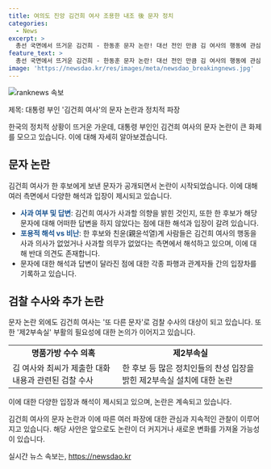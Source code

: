 ```yaml
---
title: 여의도 진앙 김건희 여사 조용한 내조 後 문자 정치
categories:
  - News
excerpt: >
  총선 국면에서 뜨거운 김건희 - 한동훈 문자 논란! 대선 전인 만큼 김 여사의 행동에 관심 집중. 김 여사가 한 후보에게 보낸 문자 공개가 당내홍의 진앙으로, 명품백 수수 사건의 수사 향배와도 연결. 김 여사와 한 후보, 친윤계 사이 진실게임 전개. 논란으로 분분한 의견에 당내외 정치인들도 대립. 논란은 국민의 란으로 번지고 검찰 수사까지 확산. 제2부속실 부활 필요성도 논의 됨.
feature_text: >
  총선 국면에서 뜨거운 김건희 - 한동훈 문자 논란! 대선 전인 만큼 김 여사의 행동에 관심 집중. 김 여사가 한 후보에게 보낸 문자 공개가 당내홍의 진앙으로, 명품백 수수 사건의 수사 향배와도 연결. 김 여사와 한 후보, 친윤계 사이 진실게임 전개. 논란으로 분분한 의견에 당내외 정치인들도 대립. 논란은 국민의 란으로 번지고 검찰 수사까지 확산. 제2부속실 부활 필요성도 논의 됨.
image: 'https://newsdao.kr/res/images/meta/newsdao_breakingnews.jpg'
---
```


<p><img src="https://newsdao.kr/res/images/meta/newsdao_breakingnews.jpg" alt="ranknews 속보" /></p>

<p>제목: 대통령 부인 '김건희 여사'의 문자 논란과 정치적 파장</p>

<p data-ke-size="size16"></p>

<p>한국의 정치적 상황이 뜨거운 가운데, 대통령 부인인 김건희 여사의 문자 논란이 큰 화제를 모으고 있습니다. 이에 대해 자세히 알아보겠습니다.</p>

<h2 data-ke-size="size26">문자 논란</h2>

<p>김건희 여사가 한 후보에게 보낸 문자가 공개되면서 논란이 시작되었습니다. 이에 대해 여러 측면에서 다양한 해석과 입장이 제시되고 있습니다.</p>

<ul>
<li><b><span style="color: #1a5490;">사과 여부 및 답변</span></b>: 김건희 여사가 사과할 의향을 밝힌 것인지, 또한 한 후보가 해당 문자에 대해 어떠한 답변을 하지 않았다는 점에 대한 해석과 입장이 갈려 있습니다.</li>
<li><b><span style="color: #1a5490;">포용적 해석 vs 비난</span></b>: 한 후보와 친윤(親윤석열)계 사람들은 김건희 여사의 행동을 사과 의사가 없었거나 사과할 의무가 없었다는 측면에서 해석하고 있으며, 이에 대해 반대 의견도 존재합니다. </li>
<li>문자에 대한 해석과 답변이 달라진 점에 대한 각종 파행과 관계자들 간의 입장차를 기록하고 있습니다.</li>
</ul>

<h2 data-ke-size="size26">검찰 수사와 추가 논란</h2>

<p>문자 논란 외에도 김건희 여사는 '또 다른 문자'로 검찰 수사의 대상이 되고 있습니다. 또한 '제2부속실' 부활의 필요성에 대한 논의가 이어지고 있습니다.</p>

<table>
  <tr>
    <td style="text-align: center; height: 17px;"><b>명품가방 수수 의혹</b></td>
    <td style="text-align: center; height: 17px;"><b>제2부속실</b></td>
  </tr>
  <tr>
    <td>김 여사와 최씨가 제출한 대화 내용과 관련된 검찰 수사</td>
    <td>한 후보 등 많은 정치인들의 찬성 입장을 밝힌 제2부속실 설치에 대한 논란</td>
  </tr>
</table>

<p>이에 대한 다양한 입장과 해석이 제시되고 있으며, 논란은 계속되고 있습니다.</p>

<p data-ke-size="size16"></p>

<p>김건희 여사의 문자 논란과 이에 따른 여러 파장에 대한 관심과 지속적인 관찰이 이루어지고 있습니다. 해당 사안은 앞으로도 논란이 더 커지거나 새로운 변화를 가져올 가능성이 있습니다.</p>

<p data-ke-size="size16"></p>
실시간 뉴스 속보는, <a href="https://newsdao.kr" rel="dofollow">https://newsdao.kr</a>


